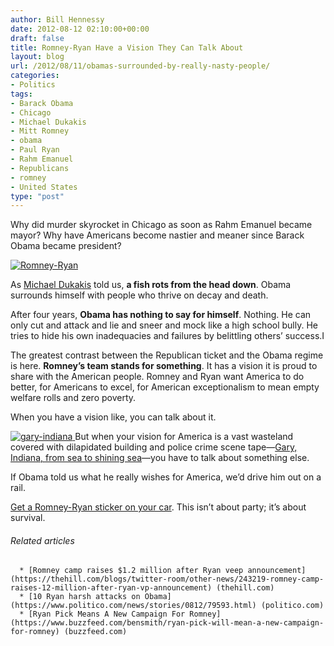 ```yaml
---
author: Bill Hennessy
date: 2012-08-12 02:10:00+00:00
draft: false
title: Romney-Ryan Have a Vision They Can Talk About
layout: blog
url: /2012/08/11/obamas-surrounded-by-really-nasty-people/
categories:
- Politics
tags:
- Barack Obama
- Chicago
- Michael Dukakis
- Mitt Romney
- obama
- Paul Ryan
- Rahm Emanuel
- Republicans
- romney
- United States
type: "post"
---
```


Why did murder skyrocket in Chicago as soon as Rahm Emanuel became mayor? Why have Americans become nastier and meaner since Barack Obama became president?

[![Romney-Ryan](https://ludicrite.files.wordpress.com/2012/08/romney-ryan_thumb.jpg)
](https://ludicrite.files.wordpress.com/2012/08/romney-ryan.jpg)

As [Michael Dukakis](https://en.wikipedia.org/wiki/Michael_Dukakis) told us, **a fish rots from the head down**. Obama surrounds himself with people who thrive on decay and death.

After four years, **Obama has nothing to say for himself**. Nothing. He can only cut and attack and lie and sneer and mock like a high school bully. He tries to hide his own inadequacies and failures by belittling others’ success.I

The greatest contrast between the Republican ticket and the Obama regime is here. **Romney’s team stands for something**. It has a vision it is proud to share with the American people. Romney and Ryan want America to do better, for Americans to excel, for American exceptionalism to mean empty welfare rolls and zero poverty.

When you have a vision like, you can talk about it.

[![gary-indiana](https://ludicrite.files.wordpress.com/2012/08/gary-indiana_thumb.jpg)
](https://ludicrite.files.wordpress.com/2012/08/gary-indiana.jpg)But when your vision for America is a vast wasteland covered with dilapidated building and police crime scene tape—[Gary, Indiana, from sea to shining sea](https://www.businessinsider.com/an-elegy-for-gary-indiana-2012-5)—you have to talk about something else.

If Obama told us what he really wishes for America, we’d drive him out on a rail.

[Get a Romney-Ryan sticker on your car](https://www.mittromney.com/donate/romney-ryan-bumper-sticker?sc=INTVP030&utm_medium=email&utm_source=et&utm_content=img_body_bumper+sticker&utm_campaign=1573288_231278_Ann%2520Romney). This isn’t about party; it’s about survival.


###### Related articles





	  * [Romney camp raises $1.2 million after Ryan veep announcement](https://thehill.com/blogs/twitter-room/other-news/243219-romney-camp-raises-12-million-after-ryan-vp-announcement) (thehill.com)
	  * [10 Ryan harsh attacks on Obama](https://www.politico.com/news/stories/0812/79593.html) (politico.com)
	  * [Ryan Pick Means A New Campaign For Romney](https://www.buzzfeed.com/bensmith/ryan-pick-will-mean-a-new-campaign-for-romney) (buzzfeed.com)

